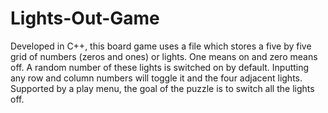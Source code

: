 Lights-Out-Game
===============

Developed in C++, this board game uses a file which stores a five by five grid of numbers (zeros and ones) or lights. One    means on and zero means off. A random number of these lights is switched on by default. Inputting any    row and column numbers will toggle it and the four adjacent lights. Supported by a play menu, the goal    of the puzzle is to switch all the lights off.